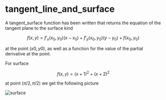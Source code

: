 # tangent_line_and_surface


A tangent_surface function has been written that returns the equation of the tangent plane to the surface kind

$$f(x,y)=f'_x(x_0,y_0)(x-x_0)+f'_y(x_0,y_0)(y-y_0)+f(x_0,y_0)$$

at the point $(x0,y0)$, as well as a function for the value of the partial derivative at the point.

For surface 

$$f(x,y) = (x+1)^2+(x+2)^2$$

at point $(\pi/2,\pi/2)$ we get the following picture

![surface](https://github.com/era011/tangent_surface/blob/main/newplot.png)
